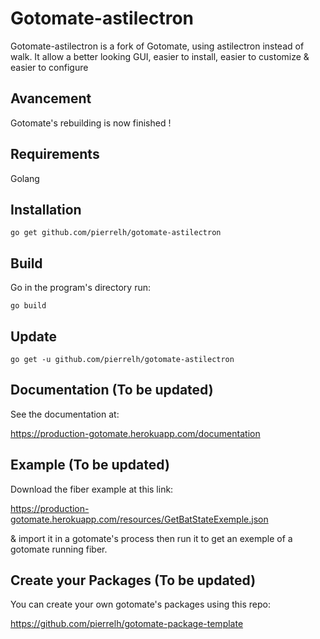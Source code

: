 # Gotomate-astilectron

Gotomate-astilectron is a fork of Gotomate, using astilectron instead of walk. It allow a better looking GUI, easier to install, easier to customize & easier to configure

## Avancement

Gotomate's rebuilding is now finished !

## Requirements

Golang

## Installation

```
go get github.com/pierrelh/gotomate-astilectron
```

## Build

Go in the program's directory run:
```
go build
```

## Update
```
go get -u github.com/pierrelh/gotomate-astilectron
```

## Documentation (To be updated)

See the documentation at:

https://production-gotomate.herokuapp.com/documentation

## Example (To be updated)

Download the fiber example at this link:

https://production-gotomate.herokuapp.com/resources/GetBatStateExemple.json

& import it in a gotomate's process then run it to get an exemple of a gotomate running fiber.

## Create your Packages (To be updated)

You can create your own gotomate's packages using this repo:

https://github.com/pierrelh/gotomate-package-template